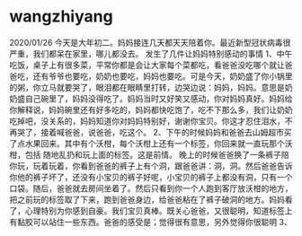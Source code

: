 # wangzhiyang
2020/01/26
今天是大年初二。妈妈接连几天都天天陪着你。最近新型冠状病毒很严重，我们都呆在家里，哪儿都没去。
发生了几件让妈妈特别感动的事情
1、中午吃饭，桌子上有很多菜，平常你都是会让大家每个菜都吃，看爸爸没吃哪个就让爸爸吃，还有爷爷也要吃，奶奶也要吃，妈妈也要吃。可是今天，奶奶盛了你小锅里的粥，你立马就要哭了，眼泪都在眼睛里打转，边哭边说：妈妈，妈妈。意思是奶奶盛自己碗里了，妈妈没得吃了。妈妈当时又好笑又感动，你对妈妈真好。妈妈给你解释说，妈妈碗里还有好多吃的，妈妈都快吃饱了，吃不下那么多，我们让奶奶吃掉吧，没关系的，妈妈知道你对妈妈特别好，谢谢你宝贝。你这才忍住泪水，不再哭了，接着喊爸爸，说爸爸，吃这个。
2、下午的时候妈妈和爸爸去山姆超市买了点水果回来。其中有个沃柑，每个沃柑上还有一个标签，你回来就一直玩那个沃柑，包括 随地乱扔和玩上面的标签。这是前情。
晚上的时候爸爸换了一条裤子陪你玩，玩着玩着，你看到爸爸的裤子上有个洞，跟爸爸讲：洞，洞。然后爸爸告诉你他的裤子坏了，还没有小宝贝的裤子好呢，小宝贝的裤子上都没有洞，只有一个口袋。随后，爸爸就去房间坐着了。然后只看到你一个人跑到客厅放沃柑的地方，把之前玩的标签取了下来，跑到爸爸身边，给爸爸粘在了裤子破洞的地方。妈妈看了，心理特别为你感到自豪。我们宝贝真棒。既关心爸爸，又很聪明，知道标签上有黏胶可以站住一些东西。爸爸的感受是；觉得很有意思，另外觉得你很聪明
3、
